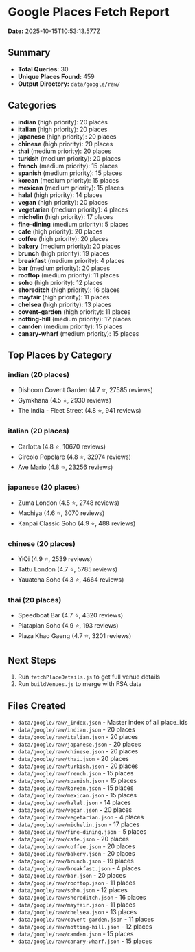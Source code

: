 # Google Places Fetch Report

**Date:** 2025-10-15T10:53:13.577Z

## Summary
- **Total Queries:** 30
- **Unique Places Found:** 459
- **Output Directory:** `data/google/raw/`

## Categories

- **indian** (high priority): 20 places
- **italian** (high priority): 20 places
- **japanese** (high priority): 20 places
- **chinese** (high priority): 20 places
- **thai** (medium priority): 20 places
- **turkish** (medium priority): 20 places
- **french** (medium priority): 15 places
- **spanish** (medium priority): 15 places
- **korean** (medium priority): 15 places
- **mexican** (medium priority): 15 places
- **halal** (high priority): 14 places
- **vegan** (high priority): 20 places
- **vegetarian** (medium priority): 4 places
- **michelin** (high priority): 17 places
- **fine-dining** (medium priority): 5 places
- **cafe** (high priority): 20 places
- **coffee** (high priority): 20 places
- **bakery** (medium priority): 20 places
- **brunch** (high priority): 19 places
- **breakfast** (medium priority): 4 places
- **bar** (medium priority): 20 places
- **rooftop** (medium priority): 11 places
- **soho** (high priority): 12 places
- **shoreditch** (high priority): 16 places
- **mayfair** (high priority): 11 places
- **chelsea** (high priority): 13 places
- **covent-garden** (high priority): 11 places
- **notting-hill** (medium priority): 12 places
- **camden** (medium priority): 15 places
- **canary-wharf** (medium priority): 15 places

## Top Places by Category


### indian (20 places)
- Dishoom Covent Garden (4.7 ⭐, 27585 reviews)
- Gymkhana (4.5 ⭐, 2930 reviews)
- The India - Fleet Street (4.8 ⭐, 941 reviews)


### italian (20 places)
- Carlotta (4.8 ⭐, 10670 reviews)
- Circolo Popolare (4.8 ⭐, 32974 reviews)
- Ave Mario (4.8 ⭐, 23256 reviews)


### japanese (20 places)
- Zuma London (4.5 ⭐, 2748 reviews)
- Machiya (4.6 ⭐, 3070 reviews)
- Kanpai Classic Soho (4.9 ⭐, 488 reviews)


### chinese (20 places)
- YiQi (4.9 ⭐, 2539 reviews)
- Tattu London (4.7 ⭐, 5785 reviews)
- Yauatcha Soho (4.3 ⭐, 4664 reviews)


### thai (20 places)
- Speedboat Bar (4.7 ⭐, 4320 reviews)
- Platapian Soho (4.9 ⭐, 193 reviews)
- Plaza Khao Gaeng (4.7 ⭐, 3201 reviews)


## Next Steps
1. Run `fetchPlaceDetails.js` to get full venue details
2. Run `buildVenues.js` to merge with FSA data

## Files Created
- `data/google/raw/_index.json` - Master index of all place_ids
- `data/google/raw/indian.json` - 20 places
- `data/google/raw/italian.json` - 20 places
- `data/google/raw/japanese.json` - 20 places
- `data/google/raw/chinese.json` - 20 places
- `data/google/raw/thai.json` - 20 places
- `data/google/raw/turkish.json` - 20 places
- `data/google/raw/french.json` - 15 places
- `data/google/raw/spanish.json` - 15 places
- `data/google/raw/korean.json` - 15 places
- `data/google/raw/mexican.json` - 15 places
- `data/google/raw/halal.json` - 14 places
- `data/google/raw/vegan.json` - 20 places
- `data/google/raw/vegetarian.json` - 4 places
- `data/google/raw/michelin.json` - 17 places
- `data/google/raw/fine-dining.json` - 5 places
- `data/google/raw/cafe.json` - 20 places
- `data/google/raw/coffee.json` - 20 places
- `data/google/raw/bakery.json` - 20 places
- `data/google/raw/brunch.json` - 19 places
- `data/google/raw/breakfast.json` - 4 places
- `data/google/raw/bar.json` - 20 places
- `data/google/raw/rooftop.json` - 11 places
- `data/google/raw/soho.json` - 12 places
- `data/google/raw/shoreditch.json` - 16 places
- `data/google/raw/mayfair.json` - 11 places
- `data/google/raw/chelsea.json` - 13 places
- `data/google/raw/covent-garden.json` - 11 places
- `data/google/raw/notting-hill.json` - 12 places
- `data/google/raw/camden.json` - 15 places
- `data/google/raw/canary-wharf.json` - 15 places
